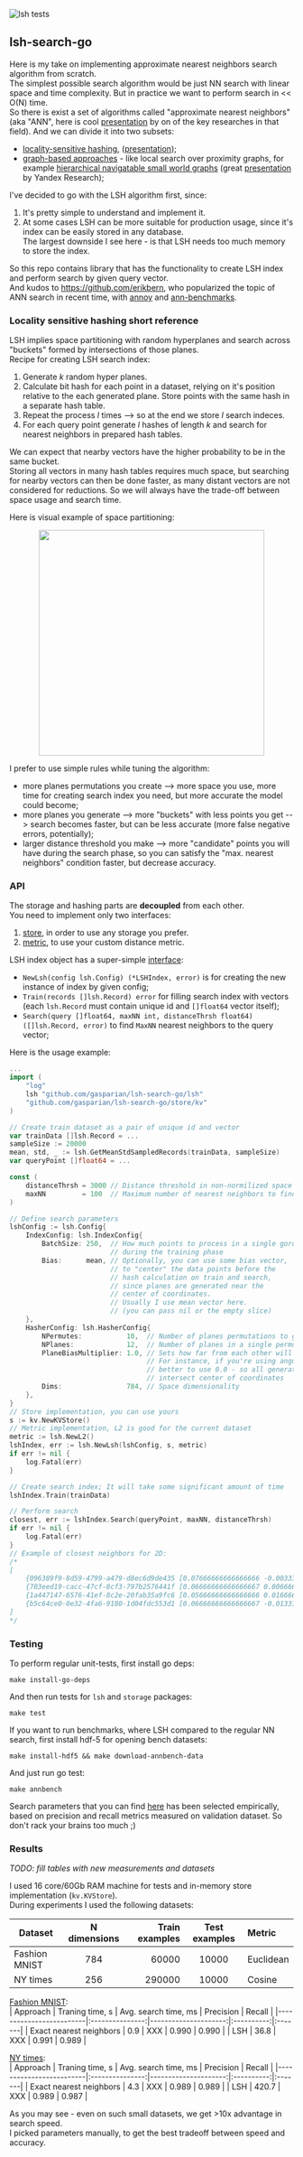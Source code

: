 ![lsh tests](https://github.com/gasparian/lsh-search-go/actions/workflows/test.yml/badge.svg?branch=master)
## lsh-search-go  

Here is my take on implementing approximate nearest neighbors search algorithm from scratch.  
The simplest possible search algorithm would be just NN search with linear space and time complexity. But in practice we want to perform search in << O(N) time.  
So there is exist a set of algorithms called "approximate nearest neighbors" (aka "ANN", here is cool [presentation](https://www.youtube.com/watch?v=cn15P8vgB1A&ab_channel=RioICM2018) by on of the key researches in that field). And we can divide it into two subsets:  
 - [locality-sensitive hashing](https://www.cs.princeton.edu/courses/archive/spring13/cos598C/Gionis.pdf), ([presentation](https://www.youtube.com/watch?v=t_8SpFV0l7A&ab_channel=MicrosoftResearch));  
 - [graph-based approaches](https://en.wikipedia.org/wiki/Small-world_network) - like local search over proximity graphs, for example [hierarchical navigatable small world graphs](https://arxiv.org/pdf/1603.09320.pdf) (great [presentation](https://www.youtube.com/watch?v=m8YfUnwJ1qw&t=313s&ab_channel=ODSAIRu) by Yandex Research);  

I've decided to go with the LSH algorithm first, since:  
  1. It's pretty simple to understand and implement it.  
  2. At some cases LSH can be more suitable for production usage, since it's index can be easily stored in any database.  
  The largest downside I see here - is that LSH needs too much memory to store the index.  

So this repo contains library that has the functionality to create LSH index and perform search by given query vector.  
And kudos to https://github.com/erikbern, who popularized the topic of ANN search in recent time, with [annoy](https://github.com/spotify/annoy) and [ann-benchmarks](https://github.com/erikbern/ann-benchmarks).  

### Locality sensitive hashing short reference   

LSH implies space partitioning with random hyperplanes and search across "buckets" formed by intersections of those planes.  
Recipe for creating LSH search index:  
  1. Generate *k* random hyper planes.  
  2. Calculate bit hash for each point in a dataset, relying on it's position relative to the each generated plane. Store points with the same hash in a separate hash table.  
  3. Repeat the process *l* times --> so at the end we store *l* search indeces.  
  4. For each query point generate *l* hashes of length *k* and search for nearest neighbors in prepared hash tables.  

We can expect that nearby vectors have the higher probability to be in the same bucket.  
Storing all vectors in many hash tables requires much space, but searching for nearby vectors can then be done faster, as many distant vectors are not considered for reductions. So we will always have the trade-off between space usage and search time.  

Here is visual example of space partitioning:  
<p align="center"> <img src="https://github.com/gasparian/lsh-search-go/blob/master/pics/biased.jpg" height=400/> </p>  

I prefer to use simple rules while tuning the algorithm:  
  - more planes permutations you create --> more space you use, more time for creating search index you need, but more accurate the model could become;  
  - more planes you generate --> more "buckets" with less points you get --> search becomes faster, but can be less accurate (more false negative errors, potentially);  
  - larger distance threshold you make --> more "candidate" points you will have during the search phase, so you can satisfy the "max. nearest neighbors" condition faster, but decrease accuracy.  

### API  

The storage and hashing parts are **decoupled** from each other.  
You need to implement only two interfaces:  
  1. [store](https://github.com/gasparian/lsh-search-go/blob/master/store/store.go), in order to use any storage you prefer.  
  2. [metric](https://github.com/gasparian/lsh-search-go/blob/d32f31c39cdb89cc8132901ddcdd7090a7454264/lsh/lsh.go#L20), to use your custom distance metric.  

LSH index object has a super-simple [interface](https://github.com/gasparian/lsh-search-go/blob/d32f31c39cdb89cc8132901ddcdd7090a7454264/lsh/lsh.go#L25):  
 - `NewLsh(config lsh.Config) (*LSHIndex, error)` is for creating the new instance of index by given config;  
 - `Train(records []lsh.Record) error` for filling search index with vectors (each `lsh.Record` must contain unique id and `[]float64` vector itself);  
 - `Search(query []float64, maxNN int, distanceThrsh float64) ([]lsh.Record, error)` to find `MaxNN` nearest neighbors to the query vector;  

Here is the usage example:  
```go
...
import (
    "log"
    lsh "github.com/gasparian/lsh-search-go/lsh"
    "github.com/gasparian/lsh-search-go/store/kv"
)

// Create train dataset as a pair of unique id and vector
var trainData []lsh.Record = ...
sampleSize := 20000
mean, std, _ := lsh.GetMeanStdSampledRecords(trainData, sampleSize)
var queryPoint []float64 = ...

const (
    distanceThrsh = 3000 // Distance threshold in non-normilized space
    maxNN         = 100  // Maximum number of nearest neighbors to find
)

// Define search parameters
lshConfig := lsh.Config{
    IndexConfig: lsh.IndexConfig{
        BatchSize: 250,  // How much points to process in a single goroutine 
                         // during the training phase
        Bias:      mean, // Optionally, you can use some bias vector, 
                         // to "center" the data points before the
                         // hash calculation on train and search, 
                         // since planes are generated near the 
                         // center of coordinates.
                         // Usually I use mean vector here.
                         // (you can pass nil or the empty slice)
    },
    HasherConfig: lsh.HasherConfig{
        NPermutes:           10,  // Number of planes permutations to generate
        NPlanes:             12,  // Number of planes in a single permutation to generate
        PlaneBiasMultiplier: 1.0, // Sets how far from each other will planes be generated.
                                  // For instance, if you're using angular metric - it's 
                                  // better to use 0.0 - so all generated planes will 
                                  // intersect center of coordinates
        Dims:                784, // Space dimensionality
    },
}
// Store implementation, you can use yours
s := kv.NewKVStore()
// Metric implementation, L2 is good for the current dataset
metric := lsh.NewL2()
lshIndex, err := lsh.NewLsh(lshConfig, s, metric)
if err != nil {
    log.Fatal(err)
}

// Create search index; It will take some significant amount of time
lshIndex.Train(trainData)

// Perform search
closest, err := lshIndex.Search(queryPoint, maxNN, distanceThrsh)
if err != nil {
    log.Fatal(err)
}
// Example of closest neighbors for 2D:
/*
[
    {096389f9-8d59-4799-a479-d8ec6d9de435 [0.07666666666666666 -0.003333333333333327]}
    {703eed19-cacc-47cf-8cf3-797b2576441f [0.06666666666666667 0.006666666666666682]}
    {1a447147-6576-41ef-8c2e-20fab35a9fc6 [0.05666666666666666 0.016666666666666677]}
    {b5c64ce0-0e32-4fa6-9180-1d04fdc553d1 [0.06666666666666667 -0.013333333333333322]}
]
*/
```  

### Testing  

To perform regular unit-tests, first install go deps:  
```
make install-go-deps
```  
And then run tests for `lsh` and `storage` packages:  
```
make test
```  
If you want to run benchmarks, where LSH compared to the regular NN search, first install hdf-5 for opening bench datasets:  
```
make install-hdf5 && make download-annbench-data
```  
And just run go test:  
```
make annbench
```  

Search parameters that you can find [here](https://github.com/gasparian/lsh-search-go/blob/master/annbench/annbench_test.go) has been selected empirically, based on precision and recall metrics measured on validation dataset. So don't rack your brains too much ;)  

### Results  

*TODO: fill tables with new measurements and datasets*  

I used 16 core/60Gb RAM machine for tests and in-memory store implementation (`kv.KVStore`).  
During experiments I used the following datasets:  

| Dataset           | N dimensions |  Train examples | Test examples |   Metric  |
|-------------------|:------------:|----------------:|:-------------:|:----------|
| Fashion MNIST     |      784     |      60000      |     10000     | Euclidean |
| NY times          |      256     |     290000      |     10000     | Cosine    |

[Fashion MNIST](https://github.com/zalandoresearch/fashion-mnist):  
| Approach                | Traning time, s | Avg. search time, ms |  Precision | Recall |
|-------------------------|:---------------:|---------------------:|:----------:|:-------|
| Exact nearest neighbors |       0.9       |         XXX        |    0.990    | 0.990 |
| LSH                     |      36.8       |         XXX         |    0.991    | 0.989 |  

[NY times](https://archive.ics.uci.edu/ml/datasets/bag+of+words):  
| Approach                | Traning time, s | Avg. search time, ms |  Precision | Recall |
|-------------------------|:---------------:|---------------------:|:----------:|:-------|
| Exact nearest neighbors |       4.3       |        XXX        |    0.989    | 0.989 |
| LSH                     |      420.7      |        XXX         |    0.989    | 0.987 |  

As you may see - even on such small datasets, we get >10x advantage in search speed.  
I picked parameters manually, to get the best tradeoff between speed and accuracy.  
